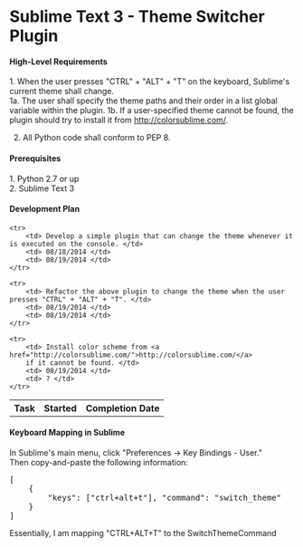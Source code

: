 Sublime Text 3 - Theme Switcher Plugin
===========================================

<h4> High-Level Requirements </h4>
1. When the user presses "CTRL" + "ALT" + "T" on the keyboard, Sublime's current theme shall change. <br>
	1a. The user shall specify the theme paths and their order in a list global variable within the plugin.
	1b. If a user-specified theme cannot be found, the plugin should try to install it from 
	<a href="http://colorsublime.com/">http://colorsublime.com/</a>.

2. All Python code shall conform to PEP 8. <br>

<h4> Prerequisites </h4>
1. Python 2.7 or up <br>
2. Sublime Text 3

<h4> Development Plan </h4>
<table>
	<tr>
		<th> Task </th>
		<th> Started </th>
		<th> Completion Date </th>
	</tr>

	<tr>
		<td> Develop a simple plugin that can change the theme whenever it is executed on the console. </td>
		<td> 08/18/2014 </td>
		<td> 08/19/2014 </td>
	</tr>

	<tr>
		<td> Refactor the above plugin to change the theme when the user presses "CTRL" + "ALT" + "T". </td>
		<td> 08/19/2014 </td>
		<td> 08/19/2014 </td>
	</tr>

	<tr>
		<td> Install color scheme from <a href="http://colorsublime.com/">http://colorsublime.com/</a> 
		if it cannot be found. </td>
		<td> 08/19/2014 </td>
		<td> ? </td>
	</tr>
</table>

<h4> Keyboard Mapping in Sublime </h4>
In Sublime's main menu, click "Preferences -> Key Bindings - User." <br>
Then copy-and-paste the following information:

<pre>
[
	{
		"keys": ["ctrl+alt+t"], "command": "switch_theme"
	}
]
</pre>

Essentially, I am mapping "CTRL+ALT+T" to the SwitchThemeCommand
